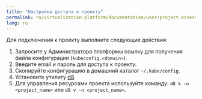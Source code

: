 ```yaml
---
title: "Настройка доступа к проекту"
permalink: ru/virtualization-platform/documentation/user/project-access.html
lang: ru
---
```


Для подключения к проекту выполните следующие действия:

1. Запросите у Администратора платформы ссылку для получения файла конфигурации (`kubeconfig.<domain>`).
1. Введите email и пароль для доступа к проекту.
1. Скопируйте конфигурацию в домашний каталог `~/.kube/config`.
1. Установите утилиту [d8](/products/kubernetes-platform/documentation/v1/cli/d8/).
1. Для управления ресурсами проекта используйте команду: `d8 k -n <project_name>` или `d8 v -n <project_name>`.
